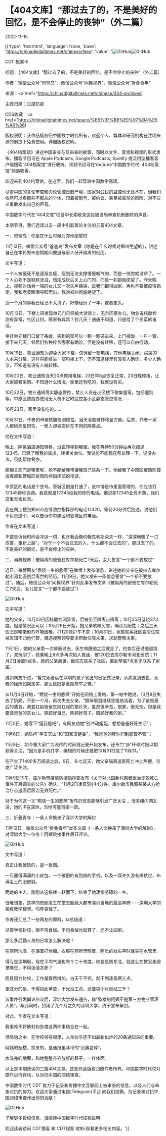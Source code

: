 # 【404文库】“那过去了的，不是美好的回忆，是不会停止的丧钟”（外二篇）

2022-11-15

[{'type': 'text/html', 'language': None, 'base': 'https://chinadigitaltimes.net/chinese/feed', 'value': '![GitHub](https://chinadigitaltimes.net/chinese/files/2022/11/2143-768x409.png)![GitHub](https://chinadigitaltimes.net/chinese/files/2022/11/2143.png)

















CDT 档案卡

标题：【404文库】“那过去了的，不是美好的回忆，是不会停止的丧钟”（外二篇）

作者：微信公众号“爸爸岛”、微信公众号“闻舞视界”、微信公众号“折叠青年”

来源：<a href="https://chinadigitaltimes.net/chinese/404-archives)

主题归类：过度防疫



CDS收藏：<a href="https://chinadigitaltimes.net/space/%E6%97%B6%E9%97%B4%E9%A6%86)

版权说明：该作品版权归中国数字时代所有，欢迎个人、媒体和研究机构在注明来源的前提下免费使用。详细版权说明。





《404档案馆》讲述中国审查与反审查的故事，同时以文字、音频和视频的形式发布。播客节目可在 Apple Podcasts, Google Podcasts, Spotify 或泛用型播客客户端搜索“404档案馆”进行收听，视频节目可在Youtube“中国数字时代· 404档案馆”频道收看。

欢迎来到404档案馆，在这里，我们一起穿越中国数字高墙。

尽管中国的言论审查和舆论管控日趋严峻，国家对公民的监控也无处不在，但我们依然可以看那些不服从的个体，顶着被删号、被约谈、甚至被监禁的风险，对不公义勇敢发出自己的声音。

中国数字时代在“404文库”栏目中长期收录这些被当局审查机制删除的声音。

本期节目，我们选读过去一周中引起舆论关注的三篇404文章。

一、爸爸岛｜你是在什么时候对郑州绝望的

11月12日，微信公众号“爸爸岛”发布文章《你是在什么时候对郑州绝望的》，讲述自己在本轮郑州疫情期间被迫与家人分开隔离的经历。

文中写道：

一个人被饿死不是逐渐变瘦，瘦到无法支撑慢慢咽气的，而是一恍惚就没命了。一个人心死不是默默流泪，蜡炬成灰后关上心门的，而是一刹那就绝望了。昨天晚上，视频对话另一端的女儿又一次失声痛哭，说我们都得回家，再也不要被疫情抓走，我和老婆眼泪夺眶而出。我对郑州彻底绝望了。

近一个月的事我已经记不太清了，好像经历了一年，或者更久。

10月13日，下楼上班发现单元门已经被大锁锁上，无奈回家办公。物业说核酸检测有异常，社区让封。哪家有异常？封几天？通通不知道，只是给了个买菜的电话。

幸好单元楼门口留了条缝，买到的菜可以一颗一颗递进来。上门核酸，一户一管。接下来几天，邻居们各种传言哪家有确诊，但是没有转移，还可以自由行动。

10月19日，物业通知为避免大家下楼，仅保留一部电梯，其他电梯关闭。买菜的人本来分散，这样只能挤进一部电梯上下。仍不知道楼里有没有人确诊，多少人确诊，不知道有没有人被转移。

10月20日，物业通知当天20点停用电梯，23日早8点恢复正常，23日晚停用，让大家抓紧采购。不知道什么情况，家里还有吃的，我就没有买。

10月22日，物业通知落实静态管控，禁止人员在小区楼下聚集遛弯，包括遛狗等，中原区防疫办使用无人机不定时监控各小区静态管控情况……

10月23日，家里没有吃的……

10月31日，作者的母亲核酸检测阳性，当天凌晨被转移至方舱。后来，作者一家人都检测呈阳性，一家人却被安排在不同的隔离点。

他在文中写道：

晚上，隔离酒店通知转移，没说转移到哪里。我在等待50分钟后再次拨通12345，已经了解我的需求，转相关单位。我说能不能现在帮处理一下，说没办法，只能帮你督办。

那相关部门是哪里呢，能不能给我电话我自己联系一下。他给我了中原区疫情防控指挥部和管城区疫情防控指挥部的电话。

中原区的电话是个空号。管城区倒是打通了，说中博是市里面管理的，你应该打12345帮你协调。我说就是12345给我的你的电话。他说那12345业务不熟，我们这里无权负责。

我在网上搜到郑州市疫情防控指挥部的电话12320，等待20分钟后接通，说他们不负责这个，可以告诉你中原区和管城区的电话。



作者在文末写道：

不要告诉我时间会冲淡一切，也许我会像约翰克利斯朵夫一样，“深深地吸了一口浓雾，重新上路”。“对于一个不会过去的人，什么都不会过去的”。那过去了的，不是美好的回忆，是不会停止的丧钟。

二、闻舞视界｜被隔离的爸爸在库尔勒死亡7天后，女儿誓言“一个都不要放过”

近日，微博网友“燃烧一生的悲痛”在微博上发布消息，讲述她的父亲在被拉去库尔勒市河北医院后离世的经历。11月9日，她又发布一条信息誓言“一个都不要放过”。随后，微信公众号“闻舞视界”针对此事发布文章《被隔离的爸爸在库尔勒死亡7天后，女儿誓言“一个都不要放过”》

![GitHub](https://chinadigitaltimes.net/chinese/files/2022/11/IMG_1483.jpg)

文中写道：

她的父亲，10月23日因核酸检测异常，后被带至隔离点隔离；10月25日低烧37.4度，但是情况还可以；10月26日开始，她父亲咳嗽厉害，确诊为阳性；之后三天依旧是咳嗽剧烈呼吸困难，打120救护车不来；10月31日，家属联系社区要求住院被告知不归他们管，偶遇视察领导要求帮助住院未果，求助警察未果。

11月1日，她的父亲第一次昏厥过去，医生唤醒他之后就走了，检查后还说他退烧了，双抗阴了，结果晚上9点多再次陷入昏迷，被120拉去库尔勒市河北医院；11月2日凌晨5点多，她的父亲离世，医院先联系了社区，直到早晨7点多才联系了家属。

诚如网友所说，“看完死者远在深圳的孩子发出的日记式记录，从病发到去世，死者的经历如果属实，那么依旧是重蹈前车之辙。”

从11月4日开始，“燃烧一生的悲痛”开始在网络上发帖，第一帖中她说，10月8日失去了奶奶，不到一个月，再次失去父亲，“擦掉眼泪继续坚强地活着，为了爸爸最后的遗言，我要扛起爸爸生前扛起的那片天，虽然很辛苦，很累，很无奈，但是我要做爸爸的乖女儿，照顾好自己，照顾好孩子，照顾好我的家。”

11月5日，她写下“逼我是吧”，有网友劝她“别冲动姐姐，想想爸爸好好生活”；

11月6日，她质问“平安天山”和“国家卫健委”，“我爸爸的死你们到底管不管”；

11月8日，如今被大家广为流传的时间线记录开始发布，还专门“@”环球时报以期获得关注，“因为是手机打字，编辑的时候还错把10月31打成了11月31。”

在产生了1400多万阅读之后，9日，头七这天，她父亲隔离送医死亡冲上热搜，引发广泛关注。



11月9日下午，库尔勒市疫情防控指挥部发布《关于对北园新村患者医治无效死亡事件开展调查的公告》确认，“11月2日凌晨5时44分许，库尔勒市民郭某某从方舱治疗点送医后医治无效死亡。”

对于为何这一次“燃烧一生的悲痛”发布的信息能够引发广泛关注 ，很多疆内网友说，她的IP在深圳，当地可能百密一疏。

三、折叠青年｜一条人命换来了深圳大学的解封

11月12日，微信公众号“折叠青年”发布文章《一条人命换来了深圳大学的解封》，对深圳大学一位务工阿姨跳楼事件展开评论。

![GitHub](https://chinadigitaltimes.net/chinese/files/2022/11/截屏2022-11-13-23.05.20-300x268.png)

文中写道：



真正让我破防的，是一张图。

一只塞得满满的小皮包，一个破旧的有刮痕的手机，以及一双许久没有擦拭过、布满尘土的旧皮鞋。

而她的主人，刚刚从这栋楼一跃而下，结束了她凄惨劳碌的一生。

很难想象，这样的悲剧发生在堂堂超级大都市深圳当地的最高学府——深圳大学的某栋教学楼里。呜呼哀哉了。

作者还汇总了一些网友的爆料，ta总结道：



尽管学校封校，但不包食宿。不包食宿也就算了，还不让回家。

那么多后勤人员的日常怎么解决呢？

在厕所洗澡，在课室打地铺。衣服在厕所里晾着，睡觉的枕头平时就夹在水管里。

得亏是深圳啊，现在平均气温也有个二十来度。你要是搁东北，就这么在教室走廊里睡觉，不得活活冻死？

而且因为封校，工作量骤然增加。白天干不完，就干到凌晨两三点。

更过分的是，干得如此辛苦，不光没工资，还要每个月倒贴三千？

该事件引发舆论热议后，深圳大学发布通告，称“坠楼的阿姨不是第三方物业管理人员”，与此同时，封闭了九个月之久的深圳大学，终于宣布解封。

对此，作者在文末写道：

我很难不将解封和坠楼这两件事结合在一起。

但隐隐之中，在学校领导眼里，人命似乎还不如最新出炉的20条通知来的重要。

阿姨的坠楼，换来的，是通报里冰冷的“沉痛哀悼”。

水洗完的地面，和她整整齐齐放好的鞋子，一样体面。



以上是本期选读的三篇404文章。这些作品版权归原作者所有。中国数字时代仅对原作进行存档，以对抗中国的网络审查。

中国数字时代 CDT 致力于记录和传播中文互联网上被审查的信息，以及人们与审查对抗的努力。欢迎大家通过电报(Telegram)平台 向我们投稿，为记录和对抗中国网络审查作出你的贡献！

![GitHub](https://chinadigitaltimes.net/chinese/files/2022/05/404给CDT-QR-code-1.jpg)

了解更多投稿信息，请阅读中国数字时代征稿说明

欢迎读者访问 CDT播客 和 CDT视频 收听/观看更多相关内容。'}]
